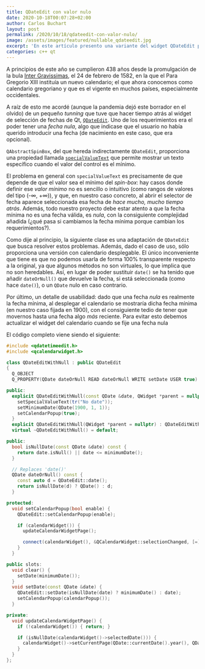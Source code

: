 ```yaml
---
title: QDateEdit con valor nulo
date: 2020-10-18T00:07:28+02:00
author: Carlos Buchart
layout: post
permalink: /2020/10/18/qdateedit-con-valor-nulo/
image: /assets/images/featured/nullable_qdateedit.jpg
excerpt: 'En este artículo presento una variante del widget QDateEdit para trabajar con fechas nulas.'
categories: c++ qt
---
```

A principios de este año se cumplieron 438 años desde la promulgación de la bula [Inter Gravissimas](https://es.wikipedia.org/wiki/Inter_Gravissimas), el 24 de febrero de 1582, en la que el Para Gregorio XIII instituía un nuevo calendario; el que ahora conocemos como calendario gregoriano y que es el vigente en muchos países, especialmente occidentales.

A raíz de esto me acordé (aunque la pandemia dejó este borrador en el olvido) de un pequeño _tunning_ que tuve que hacer tiempo atrás al widget de selección de fechas de Qt, [`QDateEdit`](https://doc.qt.io/qt-5/qdateedit.html). Uno de los requerimientos era el poder tener una _fecha nula_, algo que indicase que el usuario no había querido introducir una fecha (de nacimiento en este caso, que era opcional).

`QAbstractSpinBox`, del que hereda indirectamente `QDateEdit`, proporciona una propiedad llamada [`specialValueText`](https://doc.qt.io/qt-5/qabstractspinbox.html#specialValueText-prop) que permite mostrar un texto específico cuando el valor del control es el mínimo.

El problema en general con `specialValueText` es precisamente de que depende de que el valor sea el mínimo del _spin-box_: hay casos donde definir ese _valor mínimo_ no es sencillo o intuitivo (como rangos de valores del tipo (-∞, +∞)), y que, en nuestro caso concreto, al abrir el selector de fecha aparece seleccionada esa fecha de _hace mucho, mucho tiempo atrás_. Además, todo nuestro proyecto debe estar atento a que la fecha mínima no es una fecha válida, es _nula_, con la consiguiente complejidad añadida (¿qué pasa si cambiamos la fecha mínima porque cambian los requerimientos?).

Como dije al principio, la siguiente clase es una adaptación de `QDateEdit` que busca resolver estos problemas. Además, dado el caso de uso, sólo proporciona una versión con calendario desplegable. El único inconveniente que tiene es que no podemos usarla de forma 100% transparente respecto a la original, ya que algunos métodos no son virtuales, lo que implica que no son heredables. Así, en lugar de poder sustituir `date()` se ha tenido que añadir `dateOrNull()` que devuelve la fecha, si está seleccionada (como hace `date()`), o un `QDate` nulo en caso contrario.

Por último, un detalle de usabilidad: dado que una fecha _nula_ es realmente la fecha mínima, al desplegar el calendario se mostraría dicha fecha mínima (en nuestro caso fijada en 1900), con el consiguiente tedio de tener que movernos hasta una fecha algo _más_ reciente. Para evitar esto debemos actualizar el widget del calendario cuando se fije una fecha nula

El código completo viene siendo el siguiente:

```cpp
#include <qdatetimeedit.h>
#include <qcalendarwidget.h>

class QDateEditWithNull : public QDateEdit
{
  Q_OBJECT
  Q_PROPERTY(QDate dateOrNull READ dateOrNull WRITE setDate USER true)

public:
  explicit QDateEditWithNull(const QDate &date, QWidget *parent = nullptr) : QDateEdit(date, parent) {
    setSpecialValueText(tr("No date"));
    setMinimumDate(QDate(1900, 1, 1));
    setCalendarPopup(true);
  }
  explicit QDateEditWithNull(QWidget *parent = nullptr) : QDateEditWithNull({}, parent) {}
  virtual ~QDateEditWithNull() = default;

public:
  bool isNullDate(const QDate &date) const {
    return date.isNull() || date <= minimumDate();
  }

  // Replaces 'date()'
  QDate dateOrNull() const {
    const auto d = QDateEdit::date();
    return isNullDate(d) ? QDate() : d;
  }

protected:
  void setCalendarPopup(bool enable) {
    QDateEdit::setCalendarPopup(enable);

    if (calendarWidget()) {
      updateCalendarWidgetPage();

      connect(calendarWidget(), &QCalendarWidget::selectionChanged, [=]() { updateCalendarWidgetPage(); });
    }
  }

public slots:
  void clear() {
    setDate(minimumDate());
  }
  void setDate(const QDate &date) {
    QDateEdit::setDate(isNullDate(date) ? minimumDate() : date);
    setCalendarPopup(calendarPopup());
  }

private:
  void updateCalendarWidgetPage() {
    if (!calendarWidget()) { return; }

    if (isNullDate(calendarWidget()->selectedDate())) {
      calendarWidget()->setCurrentPage(QDate::currentDate().year(), QDate::currentDate().month());
    }
  }
};
```
